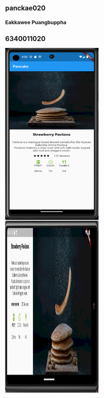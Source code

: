 ## panckae020
### Eakkawee Puangbuppha
## 6340011020

<img src="assset/images/portrait.PNG" width="300" height="550">  <img src="assset/images/landscape.PNG" width="300" height="550">
